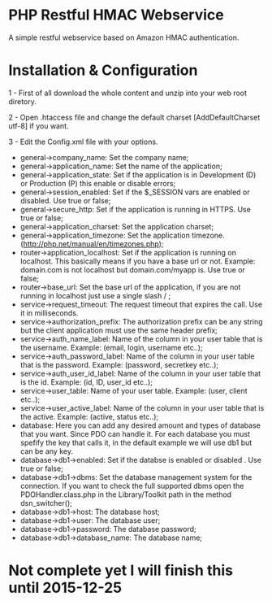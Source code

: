 # PHP Restful HMAC Webservice
A simple restful webservice based on Amazon HMAC authentication.

# Installation & Configuration
1 - First of all download the whole content and unzip into your web root diretory.

2 - Open .htaccess file and change the default charset [AddDefaultCharset utf-8] if you want.

3 - Edit the Config.xml file with your options.

- general->company_name: Set the company name;
- general->application_name: Set the name of the application;
- general->application_state: Set if the application is in Development (D) or Production (P) this enable or disable errors;
- general->session_enabled: Set if the $_SESSION vars are enabled or disabled. Use true or false;
- general->secure_http: Set if the application is running in HTTPS. Use true or false;
- general->application_charset: Set the application charset;
- general->application_timezone: Set the application timezone. (http://php.net/manual/en/timezones.php);
- router->application_localhost: Set if the application is running on localhost. This basically means if you have a base url or not. Example: domain.com is not localhost but domain.com/myapp is. Use true or false;
- router->base_url: Set the base url of the application, if you are not running in localhost just use a single slash / ;
- service->request_timeout: The request timeout that expires the call. Use it in milliseconds.
- service->authorization_prefix: The authorization prefix can be any string but the client application must use the same header prefix;
- service->auth_name_label: Name of the column in your user table that is the username. Example: (email, login, username etc..);
- service->auth_password_label: Name of the column in your user table that is the password. Example: (password, secretkey etc..);
- service->auth_user_id_label: Name of the column in your user table that is the id. Example: (id, ID, user_id etc..);
- service->user_table: Name of your user table. Example: (user, client etc..);
- service->user_active_label: Name of the column in your user table that is the active. Example: (active, status etc..);
- database: Here you can add any desired amount and types of database that you want. Since PDO can handle it. For each database you must spefify the key that calls it, in the default example we will use db1 but can be any key.
- database->db1->enabled: Set if the databse is enabled or disabled . Use true or false;
- database->db1->dbms: Set the database management system for the connection. If you want to check the full supported dbms open the PDOHandler.class.php in the Library/Toolkit path in the method dsn_switcher();
- database->db1->host: The database host;
- database->db1->user: The database user;
- database->db1->password: The database password;
- database->db1->database_name: The database name;

# Not complete yet I will finish this until 2015-12-25
